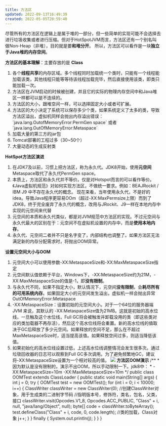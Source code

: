 ```yaml
---
title: 方法区
updated: 2022-09-13T16:49:39
created: 2022-05-05T20:59:40
---
```


尽管所有的方法区在逻辑上是属于堆的一部分，但一些简单的实现可能不会选择去进行垃圾收集或者进行压缩。但对于HotSpotJVM而言，方法区还有一个别名叫做Non-Heap（非堆），目的就是要**和堆分开**。
所以，方法区可以看作是一块**独立于Java堆的内存空间**。

**方法区的基本理解**：主要存放的是 **Class**
1.  各个**线程共享**的内存区域。多个线程同时加载统一个类时，只能有一个线程能加载该类，其他线程只能等等待该线程加载完毕，然后直接使用该类，即类只能加载一次。
2.  方法区在JVM启动的时候被创建，并且它的实际的物理内存空间中和Java堆区一样都可以是不连续的。
3.  方法区的大小，跟堆空间一样，可以选择固定大小或者可扩展。
4.  方法区的大小决定了系统可以保存多少个类，如果系统定义了太多的类，导致方法区溢出，虚拟机同样会抛出内存溢出错误：\`java.lang.OutofMemoryError:PermGen space\`
或者\`java.lang.OutOfMemoryError:Metaspace\`
1.  加载大量的第三方的jar包
2.  Tomcat部署的工程过多（30~50个）
3.  大量动态的生成反射类

**HotSpot方法区演进**
1.  在JDK7及以前，习惯上把方法区，称为永久代。JDK8开始，使用**元空间**Metaspace取代了永久代PermGen space。
2.  本质上，方法区和永久代并不等价。仅是对Hotspot而言的可以看作等价。《Java虚拟机规范》对如何实现方法区，不做统一要求。例如：BEAJRockit / IBM J9 中不存在永久代的概念。
现在来看，当年使用永久代，不是好的idea。导致Java程序更容易OOm（超过-XX:MaxPermsize上限）而到了JDK8，终于完全废弃了永久代的概念，改用与JRockit、J9一样在本地内存中实现的元空间来代替
1.  元空间的本质和永久代类似，都是对JVM规范中方法区的实现。不过元空间与永久代最大的区别在于：元空间不在虚拟机设置的内存中，而是**使用本地内存**。
2.  永久代、元空间二者并不只是名字变了，内部结构也调整了。如果方法区无法满足新的内存分配需求时，将抛出OOM异常。

**设置元空间大小与OOM**
1.  元空间大小可以使用参数-XX:MetaspaceSize和-XX:MaxMetaspaceSize指定
2.  元空间默认值依赖于平台，Windows下，-XX:MetaspaceSize约为21M，-XX:MaxMetaspaceSize的值是-1，即**没有限制**。
3.  与永久代不同，如果不指定大小，默认情况下，元空间**没有限制**，会**耗尽所有的可用系统内存**。如果固定大小的元空间发生溢出，虚拟机一样会抛出异常OutOfMemoryError:Metaspace
4.  -XX:MetaspaceSize：设置初始的元空间大小。对于一个64位的服务器端 JVM 来说，其默认的 -XX:MetaspaceSize值为21MB。这就是初始的高水位线，一旦触及这个水位线，Full GC将会被触发并卸载没用的类（即这些类对应的类加载器不再存活），然后这个高水位线将会重置。新的高水位线的值取决于GC后释放了多少元空间。如果释放的空间不足，那么在不超过MaxMetaspaceSize时，适当提高该值。如果释放空间过多，则适当降低该值。
5.  如果初始化的高水位线设置过低，上述高水位线调整情况会发生很多次。通过垃圾回收器的日志可以观察到Full GC多次调用。为了避免频繁地GC，建议将-XX:MetaspaceSize设置为一个相对较高的值。
![](C:\Users\82609\AppData\Local\Temp\Java\pandoc/media/image1.png)
**方法区OOM演示**
/\*\*
\* 因为默认是没有限制的，演示不出OOM，所以手动限制一下。jdk8中：
\* -XX:MetaspaceSize=10m -XX:MaxMetaspaceSize=10m
\*/
public class OOMTest extends ClassLoader {
public static void main(String\[\] args) {
int j = 0;
try {
OOMTest test = new OOMTest();
for (int i = 0; i \< 10000; i++) {
ClassWriter classWriter = new ClassWriter(0); //创建ClassWriter对象，用于生成类的二进制字节码
//指明版本号，修饰符，类名，包名，父类，接口
classWriter.visit(Opcodes.V1_8, Opcodes.ACC_PUBLIC, "Class" + i, null, "java/lang/Object", null);
byte\[\] code = classWriter.toByteArray();
test.defineClass("Class" + i, code, 0, code.length); //类的加载，Class对象
j++;
}
} finally {
System.out.println(j);
}
}
}

